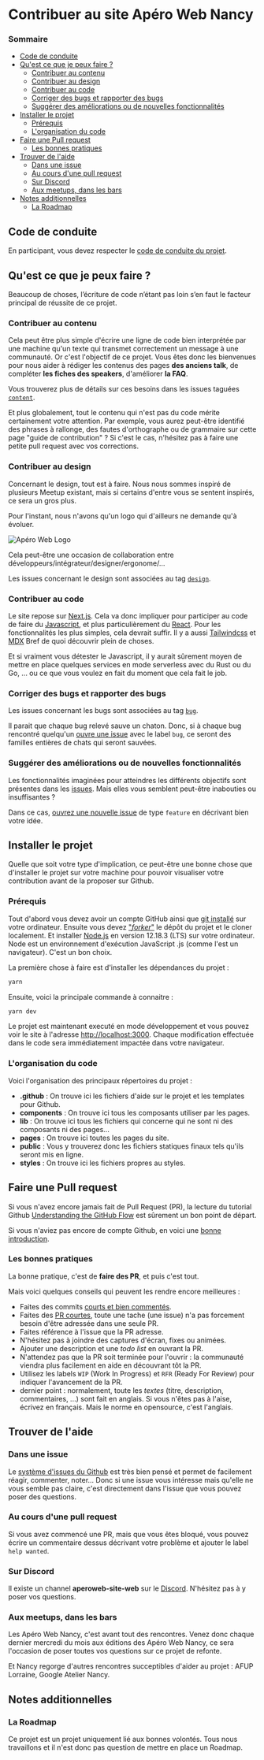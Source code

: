 # Contribuer au site Apéro Web Nancy

### Sommaire

<!-- prettier-ignore-start -->
<!-- START doctoc generated TOC please keep comment here to allow auto update -->
<!-- DON'T EDIT THIS SECTION, INSTEAD RE-RUN doctoc TO UPDATE -->


- [Code de conduite](#code-de-conduite)
- [Qu'est ce que je peux faire ?](#quest-ce-que-je-peux-faire-)
  - [Contribuer au contenu](#contribuer-au-contenu)
  - [Contribuer au design](#contribuer-au-design)
  - [Contribuer au code](#contribuer-au-code)
  - [Corriger des bugs et rapporter des bugs](#corriger-des-bugs-et-rapporter-des-bugs)
  - [Suggérer des améliorations ou de nouvelles fonctionnalités](#sugg%C3%A9rer-des-am%C3%A9liorations-ou-de-nouvelles-fonctionnalit%C3%A9s)
- [Installer le projet](#installer-le-projet)
  - [Prérequis](#pr%C3%A9requis)
  - [L'organisation du code](#lorganisation-du-code)
- [Faire une Pull request](#faire-une-pull-request)
  - [Les bonnes pratiques](#les-bonnes-pratiques)
- [Trouver de l'aide](#trouver-de-laide)
  - [Dans une issue](#dans-une-issue)
  - [Au cours d'une pull request](#au-cours-dune-pull-request)
  - [Sur Discord](#sur-discord)
  - [Aux meetups, dans les bars](#aux-meetups-dans-les-bars)
- [Notes additionnelles](#notes-additionnelles)
  - [La Roadmap](#la-roadmap)

<!-- END doctoc generated TOC please keep comment here to allow auto update -->
<!-- prettier-ignore-end -->

## Code de conduite

En participant, vous devez respecter le [code de conduite du projet](CODE_OF_CONDUCT.md).

## Qu'est ce que je peux faire ?

Beaucoup de choses, l’écriture de code n’étant pas loin s’en faut le facteur principal de réussite de ce projet.

### Contribuer au contenu

Cela peut être plus simple d'écrire une ligne de code bien interprétée par une machine qu'un texte qui transmet correctement un message à une communauté. Or c'est l'objectif de ce projet. Vous êtes donc les bienvenues pour nous aider à rédiger les contenus des pages **des anciens talk**, de compléter **les fiches des speakers**, d'améliorer **la FAQ**.

Vous trouverez plus de détails sur ces besoins dans les issues taguées [`content`](https://github.com/aperowebnancy/aperowebnancy-website/labels/content).

Et plus globalement, tout le contenu qui n'est pas du code mérite certainement votre attention. Par exemple, vous aurez peut-être identifié des phrases à rallonge, des fautes d'orthographe ou de grammaire sur cette page "guide de contribution" ? Si c'est le cas, n'hésitez pas à faire une petite pull request avec vos corrections.

### Contribuer au design

Concernant le design, tout est à faire. Nous nous sommes inspiré de plusieurs Meetup existant, mais si certains d'entre vous se sentent inspirés, ce sera un gros plus.

Pour l'instant, nous n'avons qu'un logo qui d'ailleurs ne demande qu'à évoluer.

![Apéro Web Logo](logo.png)

Cela peut-être une occasion de collaboration entre développeurs/intégrateur/designer/ergonome/...

Les issues concernant le design sont associées au tag [`design`](https://github.com/aperowebnancy/aperowebnancy-website/labels/design).

### Contribuer au code

Le site repose sur [Next.js](https://nextjs.org/). Cela va donc impliquer pour participer au code de faire du [Javascript](https://developer.mozilla.org/fr/docs/Web/JavaScript), et plus particulièrement du [React](https://reactjs.org/). Pour les fonctionnalités les plus simples, cela devrait suffir. Il y a aussi [Tailwindcss](https://tailwindcss.com/) et [MDX](https://mdxjs.com/) Bref de quoi découvrir plein de choses.

Et si vraiment vous détester le Javascript, il y aurait sûrement moyen de mettre en place quelques services en mode serverless avec du Rust ou du Go, ... ou ce que vous voulez en fait du moment que cela fait le job.

### Corriger des bugs et rapporter des bugs

Les issues concernant les bugs sont associées au tag [`bug`](https://github.com/aperowebnancy/aperowebnancy-website/labels/bug).

Il parait que chaque bug relevé sauve un chaton. Donc, si à chaque bug rencontré quelqu'un [ouvre une issue](https://github.com/aperowebnancy/aperowebnancy-website/issues/new?assignees=&labels=&template=bug_report.md&title=) avec le label `bug`, ce seront des familles entières de chats qui seront sauvées.

### Suggérer des améliorations ou de nouvelles fonctionnalités

Les fonctionnalités imaginées pour atteindres les différents objectifs sont présentes dans les [issues](https://github.com/aperowebnancy/aperowebnancy-website/issues). Mais elles vous semblent peut-être inabouties ou insuffisantes ?

Dans ce cas, [ouvrez une nouvelle issue](https://github.com/aperowebnancy/aperowebnancy-website/issues/new?assignees=&labels=&template=feature_request.md&title=) de type `feature` en décrivant bien votre idée.

## Installer le projet

Quelle que soit votre type d'implication, ce peut-être une bonne chose que d'installer le projet sur votre machine pour pouvoir visualiser votre contribution avant de la proposer sur Github.

### Prérequis

Tout d'abord vous devez avoir un compte GitHub ainsi que [git installé](https://docs.github.com/en/github/getting-started-with-github/set-up-git) sur votre ordinateur.
Ensuite vous devez ["_forker_"](https://guides.github.com/activities/forking/) le dépôt du projet et le cloner localement.
Et installer [Node.js](https://nodejs.org/en/download/) en version 12.18.3 (LTS) sur votre ordinateur. Node est un environnement d'exécution JavaScript .js (comme l'est un navigateur). C'est un bon choix.

La première chose à faire est d'installer les dépendances du projet :

```bash
yarn
```

Ensuite, voici la principale commande à connaitre :

```bash
yarn dev
```

Le projet est maintenant executé en mode développement et vous pouvez voir le site à l'adresse [http://localhost:3000](http://localhost:3000). Chaque modification effectuée dans le code sera immédiatement impactée dans votre navigateur.

### L'organisation du code

Voici l'organisation des principaux répertoires du projet :

-   **.github** : On trouve ici les fichiers d'aide sur le projet et les templates pour Github.
-   **components** : On trouve ici tous les composants utiliser par les pages.
-   **lib** : On trouve ici tous les fichiers qui concerne qui ne sont ni des composants ni des pages...
-   **pages** : On trouve ici toutes les pages du site.
-   **public** : Vous y trouverez donc les fichiers statiques finaux tels qu'ils seront mis en ligne.
-   **styles** : On trouve ici les fichiers propres au styles.

## Faire une Pull request

Si vous n'avez encore jamais fait de Pull Request (PR), la lecture du tutorial Github [Understanding the GitHub Flow](https://guides.github.com/introduction/flow/) est sûrement un bon point de départ.

Si vous n'aviez pas encore de compte Github, en voici une [bonne introduction](https://flaviocopes.com/github-guide/).

### Les bonnes pratiques

La bonne pratique, c'est de **faire des PR**, et puis c'est tout.

Mais voici quelques conseils qui peuvent les rendre encore meilleures :

-   Faites des commits [courts et bien commentés](http://tbaggery.com/2008/04/19/a-note-about-git-commit-messages.html).
-   Faites des [PR courtes](https://dev.to/bosepchuk/optimal-pull-request-size-600), toute une tache (une issue) n'a pas forcement besoin d'être adressée dans une seule PR.
-   Faites référence à l'issue que la PR adresse.
-   N'hésitez pas à joindre des captures d'écran, fixes ou animées.
-   Ajouter une description et une _todo list_ en ouvrant la PR.
-   N'attendez pas que la PR soit terminée pour l'ouvrir : la communauté viendra plus facilement en aide en découvrant tôt la PR.
-   Utilisez les labels `WIP` (Work In Progress) et `RFR` (Ready For Review) pour indiquer l'avancement de la PR.
-   dernier point : normalement, toute les _textes_ (titre, description, commentaires, ...) sont fait en anglais. Si vous n'êtes pas à l'aise, écrivez en français. Mais le norme en opensource, c'est l'anglais.

## Trouver de l'aide

### Dans une issue

Le [système d'issues du Github](https://guides.github.com/features/issues/) est très bien pensé et permet de facilement réagir, commenter, noter... Donc si une issue vous intéresse mais qu'elle ne vous semble pas claire, c'est directement dans l'issue que vous pouvez poser des questions.

### Au cours d'une pull request

Si vous avez commencé une PR, mais que vous êtes bloqué, vous pouvez écrire un commentaire dessus décrivant votre problème et ajouter le label `help wanted`.

### Sur Discord

Il existe un channel **aperoweb-site-web** sur le [Discord](https://discord.com/invite/Q8X8Bxq). N'hésitez pas à y poser vos questions.

### Aux meetups, dans les bars

Les Apéro Web Nancy, c'est avant tout des rencontres. Venez donc chaque dernier mercredi du mois aux éditions des Apéro Web Nancy, ce sera l'occasion de poser toutes vos questions sur ce projet de refonte.

Et Nancy regorge d'autres rencontres succeptibles d'aider au projet : AFUP Lorraine, Google Atelier Nancy.

## Notes additionnelles

### La Roadmap

Ce projet est un projet uniquement lié aux bonnes volontés. Tous nous travaillons et il n'est donc pas question de mettre en place un Roadmap.
